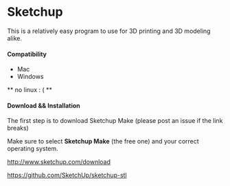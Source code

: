 Sketchup
========


This is a relatively easy program to use for 3D printing and 3D modeling alike.

#### Compatibility

* Mac
* Windows
 
 ** no linux : ( **


#### Download && Installation

The first step is to download Sketchup Make (please post an issue if the link breaks)


Make sure to select **Sketchup Make** (the free one) and your correct operating system.

http://www.sketchup.com/download




https://github.com/SketchUp/sketchup-stl
